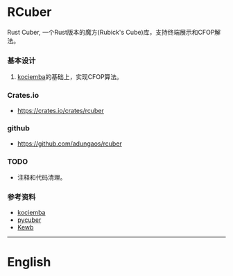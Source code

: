 # RCuber
Rust Cuber, 一个Rust版本的魔方(Rubick's Cube)库，支持终端展示和CFOP解法。

### 基本设计
1. [kociemba](https://crates.io/crates/kociemba)的基础上，实现CFOP算法。

### Crates.io
* https://crates.io/crates/rcuber
### github
* https://github.com/adungaos/rcuber
### TODO
* 注释和代码清理。


### 参考资料
* [kociemba](https://crates.io/crates/kociemba)
* [pycuber](https://pypi.org/project/pycuber/)
* [Kewb](https://github.com/luckasRanarison/kewb)


------

# English
